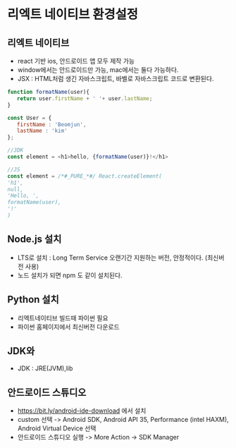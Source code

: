 # 리엑트 네이티브 환경설정
## 리엑트 네이티브 
- react 기반 ios, 안드로이드 앱 모두 제작 가능
- window에서는 안드로이드만 가능, mac에서는 둘다 가능하다.
- JSX : HTML처럼 생긴 자바스크립트, 바벨로 자바스크립트 코드로 변환된다.

```js
function formatName(user){
   return user.firstName + ' '+ user.lastName;
}

const User = {
   firstName : 'Beomjun',
   lastName : 'kim'
};

//JDK
const element = <h1>hello, {formatName(user)}!</h1>

//JS
const element = /*#_PURE_*#/ React.createElement(
'h1',
null,
'Hello, ',
formatName(user),
'!'
)
```

## Node.js 설치
- LTS로 설치 : Long Term Service 오랜기간 지원하는 버전, 안정적이다. (최신버전 사용)
- 노드 설치가 되면 npm 도 같이 설치된다.

## Python 설치
- 리엑트네이티브 빌드때 파이썬 필요
- 파이썬 홈페이지에서 최신버전 다운로드

## JDK와 
- JDK : JRE(JVM),lib

## 안드로이드 스튜디오
- https://bit.ly/android-ide-download 에서 설치
- custom 선택 -> Android SDK, Android API 35, Performance (intel HAXM), Android Virtual Device 선택 
- 안드로이드 스튜디오 실행 -> More Action -> SDK Manager
